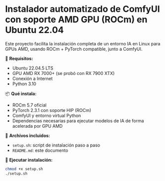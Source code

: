 # Instalador automatizado de ComfyUI con soporte AMD GPU (ROCm) en Ubuntu 22.04

Este proyecto facilita la instalación completa de un entorno IA en Linux para GPUs AMD, usando ROCm + PyTorch compatible, junto a ComfyUI.

🔧 **Requisitos:**
- Ubuntu 22.04.5 LTS
- GPU AMD RX 7000+ (se probó con RX 7900 XTX)
- Conexión a Internet
- Python 3.10

📦 **Qué instala:**
- ROCm 5.7 oficial
- PyTorch 2.3.1 con soporte HIP (ROCm)
- ComfyUI y entorno virtual Python
- Dependencias necesarias para ejecutar modelos de IA de forma acelerada por GPU AMD

📁 **Archivos incluidos:**
- `setup.sh`: script de instalación paso a paso
- `README.md`: este documento

🚀 **Ejecutar instalación:**

```bash
chmod +x setup.sh
./setup.sh
